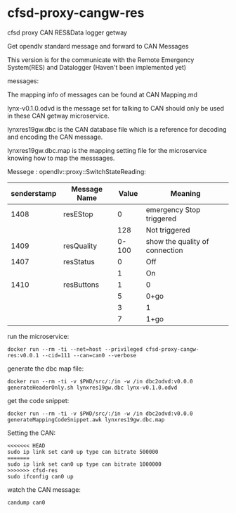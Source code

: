 # cfsd-proxy-cangw-res
cfsd proxy CAN RES&Data logger getway

Get opendlv standard message and forward to CAN Messages

This version is for the communicate with the Remote Emergency System(RES) and Datalogger (Haven't been implemented yet)

messages:



The mapping info of messages can be found at CAN Mapping.md

lynx-v0.1.0.odvd is the message set for talking to CAN should only be used in these CAN getway microservice.

lynxres19gw.dbc is the CAN database file which is a reference for decoding and encoding the CAN message.

lynxres19gw.dbc.map is the mapping setting file for the microservice knowing how to map the messsages.

Messege : opendlv::proxy::SwitchStateReading:

| senderstamp | Message Name | Value | Meaning                        |
| ----------- | ------------ | ----- | ------------------------------ |
| 1408        | resEStop     | 0     | emergency Stop triggered       |
|             |              | 128   | Not triggered                  |
| 1409        | resQuality   | 0-100 | show the quality of connection |
| 1407        | resStatus    | 0     | Off                            |
|             |              | 1     | On                             |
| 1410        | resButtons   | 1     | 0                              |
|             |              | 5     | 0+go                           |
|             |              | 3     | 1                              |
|             |              | 7     | 1+go                           |

run the microservice:

```
docker run --rm -ti --net=host --privileged cfsd-proxy-cangw-res:v0.0.1 --cid=111 --can=can0 --verbose
```

generate the dbc map file:

```
docker run --rm -ti -v $PWD/src/:/in -w /in dbc2odvd:v0.0.0 generateHeaderOnly.sh lynxres19gw.dbc lynx-v0.1.0.odvd
```

get the code snippet:

```
docker run --rm -ti -v $PWD/src/:/in -w /in dbc2odvd:v0.0.0 generateMappingCodeSnippet.awk lynxres19gw.dbc.map
```

Setting the CAN:

```
<<<<<<< HEAD
sudo ip link set can0 up type can bitrate 500000
=======
sudo ip link set can0 up type can bitrate 1000000
>>>>>>> cfsd-res
sudo ifconfig can0 up
```

watch the CAN message:

```
candump can0
```